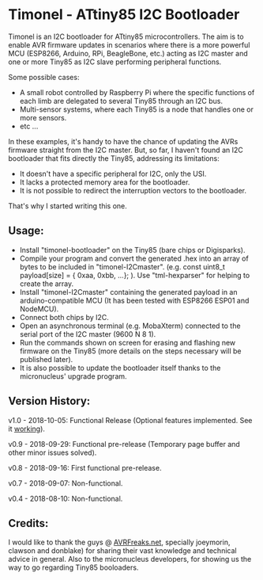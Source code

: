 Timonel - ATtiny85 I2C Bootloader
=================================

Timonel is an I2C bootloader for ATtiny85 microcontrollers. The aim is to enable AVR firmware updates in scenarios where there is a more powerful MCU (ESP8266, Arduino, RPi, BeagleBone, etc.) acting as I2C master and one or more Tiny85 as I2C slave performing peripheral functions.

Some possible cases:

* A small robot controlled by Raspberry Pi where the specific functions of each limb are delegated to several Tiny85 through an I2C bus.
* Multi-sensor systems, where each Tiny85 is a node that handles one or more sensors.
* etc ...

In these examples, it's handy to have the chance of updating the AVRs firmware straight from the I2C master. But, so far, I haven't found an I2C bootloader that fits directly the Tiny85, addressing its limitations:
* It doesn't have a specific peripheral for I2C, only the USI.
* It lacks a protected memory area for the bootloader.
* It is not possible to redirect the interruption vectors to the bootloader.

That's why I started writing this one.

Usage:
------
* Install "timonel-bootloader" on the Tiny85 (bare chips or Digisparks).
* Compile your program and convert the generated .hex into an array of bytes to be included in "timonel-I2Cmaster". (e.g. const uint8_t payload[size] = { 0xaa, 0xbb, ...}; ). Use "tml-hexparser" for helping to create the array.
* Install "timonel-I2Cmaster" containing the generated payload in an arduino-compatible MCU (It has been tested with ESP8266 ESP01 and NodeMCU).
* Connect both chips by I2C.
* Open an asynchronous terminal (e.g. MobaXterm) connected to the serial port of the I2C master (9600 N 8 1).
* Run the commands shown on screen for erasing and flashing new firmware on the Tiny85 (more details on the steps necessary will be published later).
* It is also possible to update the bootloader itself thanks to the micronucleus' upgrade program.

Version History:
----------------
v1.0 - 2018-10-05: Functional Release (Optional features implemented. See it [working](https://youtu.be/-7GOMToGvzI)).

v0.9 - 2018-09-29: Functional pre-release (Temporary page buffer and other minor issues solved).

v0.8 - 2018-09-16: First functional pre-release.

v0.7 - 2018-09-07: Non-functional.

v0.4 - 2018-08-10: Non-functional.

Credits:
--------
I would like to thank the guys @ [AVRFreaks.net](http://www.avrfreaks.net), specially joeymorin, clawson and donblake) for sharing their vast knowledge and technical advice in general. Also to the micronucleus developers, for showing us the way to go regarding Tiny85 booloaders.
